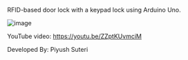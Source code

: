 RFID-based door lock with a keypad lock using Arduino Uno.

![image](https://github.com/user-attachments/assets/44426976-0580-4559-ac41-4491f668b4a1)

YouTube video: https://youtu.be/ZZptKUvmciM

Developed By: Piyush Suteri
